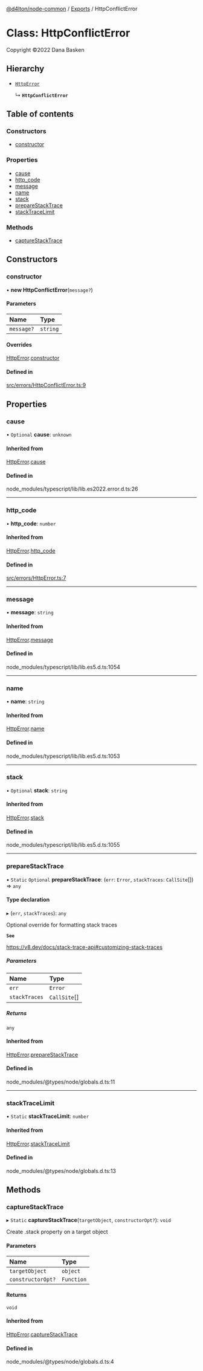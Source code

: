 [@d4lton/node-common](../README.md) / [Exports](../modules.md) / HttpConflictError

# Class: HttpConflictError

Copyright ©2022 Dana Basken

## Hierarchy

- [`HttpError`](HttpError.md)

  ↳ **`HttpConflictError`**

## Table of contents

### Constructors

- [constructor](HttpConflictError.md#constructor)

### Properties

- [cause](HttpConflictError.md#cause)
- [http\_code](HttpConflictError.md#http_code)
- [message](HttpConflictError.md#message)
- [name](HttpConflictError.md#name)
- [stack](HttpConflictError.md#stack)
- [prepareStackTrace](HttpConflictError.md#preparestacktrace)
- [stackTraceLimit](HttpConflictError.md#stacktracelimit)

### Methods

- [captureStackTrace](HttpConflictError.md#capturestacktrace)

## Constructors

### constructor

• **new HttpConflictError**(`message?`)

#### Parameters

| Name | Type |
| :------ | :------ |
| `message?` | `string` |

#### Overrides

[HttpError](HttpError.md).[constructor](HttpError.md#constructor)

#### Defined in

[src/errors/HttpConflictError.ts:9](https://github.com/d4lton/node-common/blob/5a7ce4e/src/errors/HttpConflictError.ts#L9)

## Properties

### cause

• `Optional` **cause**: `unknown`

#### Inherited from

[HttpError](HttpError.md).[cause](HttpError.md#cause)

#### Defined in

node_modules/typescript/lib/lib.es2022.error.d.ts:26

___

### http\_code

• **http\_code**: `number`

#### Inherited from

[HttpError](HttpError.md).[http_code](HttpError.md#http_code)

#### Defined in

[src/errors/HttpError.ts:7](https://github.com/d4lton/node-common/blob/5a7ce4e/src/errors/HttpError.ts#L7)

___

### message

• **message**: `string`

#### Inherited from

[HttpError](HttpError.md).[message](HttpError.md#message)

#### Defined in

node_modules/typescript/lib/lib.es5.d.ts:1054

___

### name

• **name**: `string`

#### Inherited from

[HttpError](HttpError.md).[name](HttpError.md#name)

#### Defined in

node_modules/typescript/lib/lib.es5.d.ts:1053

___

### stack

• `Optional` **stack**: `string`

#### Inherited from

[HttpError](HttpError.md).[stack](HttpError.md#stack)

#### Defined in

node_modules/typescript/lib/lib.es5.d.ts:1055

___

### prepareStackTrace

▪ `Static` `Optional` **prepareStackTrace**: (`err`: `Error`, `stackTraces`: `CallSite`[]) => `any`

#### Type declaration

▸ (`err`, `stackTraces`): `any`

Optional override for formatting stack traces

**`See`**

https://v8.dev/docs/stack-trace-api#customizing-stack-traces

##### Parameters

| Name | Type |
| :------ | :------ |
| `err` | `Error` |
| `stackTraces` | `CallSite`[] |

##### Returns

`any`

#### Inherited from

[HttpError](HttpError.md).[prepareStackTrace](HttpError.md#preparestacktrace)

#### Defined in

node_modules/@types/node/globals.d.ts:11

___

### stackTraceLimit

▪ `Static` **stackTraceLimit**: `number`

#### Inherited from

[HttpError](HttpError.md).[stackTraceLimit](HttpError.md#stacktracelimit)

#### Defined in

node_modules/@types/node/globals.d.ts:13

## Methods

### captureStackTrace

▸ `Static` **captureStackTrace**(`targetObject`, `constructorOpt?`): `void`

Create .stack property on a target object

#### Parameters

| Name | Type |
| :------ | :------ |
| `targetObject` | `object` |
| `constructorOpt?` | `Function` |

#### Returns

`void`

#### Inherited from

[HttpError](HttpError.md).[captureStackTrace](HttpError.md#capturestacktrace)

#### Defined in

node_modules/@types/node/globals.d.ts:4
